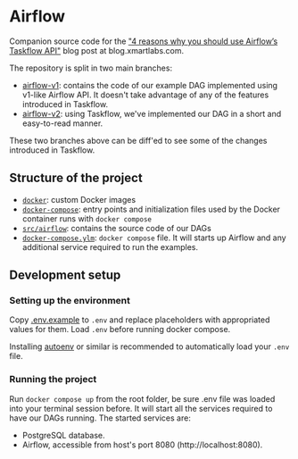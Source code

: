 # Airflow

Companion source code for the ["4 reasons why you should use Airflow’s Taskflow API"]() blog post at blog.xmartlabs.com.

The repository is split in two main branches:
* [airflow-v1](https://github.com/xmartlabs/airflow-v2-blogpost/tree/airflow-v1): contains the code of our example DAG implemented using v1-like Airflow API. It doesn't take advantage of any of the features introduced in Taskflow.
* [airflow-v2](https://github.com/xmartlabs/airflow-v2-blogpost/tree/airflow-v2): using Taskflow, we've implemented our DAG in a short and easy-to-read manner.

These two branches above can be diff'ed to see some of the changes introduced in Taskflow.

## Structure of the project

* [`docker`](./docker/): custom Docker images
* [`docker-compose`](./docker-compose/): entry points and initialization files used by the Docker container runs with `docker compose`
* [`src/airflow`](./src/airflow/): contains the source code of our DAGs
* [`docker-compose.ylm`](./docker-compose.yaml): `docker compose` file. It will starts up Airflow and any additional service required to run the examples.

## Development setup

### Setting up the environment

Copy [.env.example](.env.example) to `.env` and replace placeholders with appropriated values for them.
Load `.env` before running docker compose.

Installing [autoenv](https://github.com/inishchith/autoenv) or similar is recommended to automatically load your `.env` file.

### Running the project

Run `docker compose up` from the root folder, be sure .env file was loaded into your terminal session before. 
It will start all the services required to have our DAGs running.
The started services are:

* PostgreSQL database.
* Airflow, accessible from host's port 8080 (http://localhost:8080).
